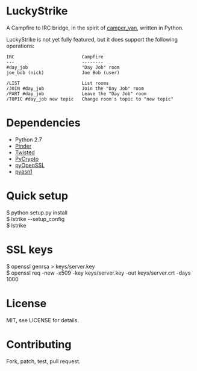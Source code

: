 LuckyStrike
===========

A Campfire to IRC bridge, in the spirit of [camper_van](https://github.com/zerowidth/camper_van),
written in Python.

LuckyStrike is not yet fully featured, but it does support the following
operations:

    IRC                         Campfire
    ---                         --------
    #day_job                    "Day Job" room
    joe_bob (nick)              Joe Bob (user)

    /LIST                       List rooms
    /JOIN #day_job              Join the "Day Job" room
    /PART #day_job              Leave the "Day Job" room
    /TOPIC #day_job new topic   Change room's topic to "new topic"

Dependencies
============

  * Python 2.7
  * [Pinder](https://github.com/rhymes/pinder)
  * [Twisted](https://twistedmatrix.com/trac/)
  * [PyCrypto](https://www.dlitz.net/software/pycrypto/)
  * [pyOpenSSL](https://github.com/pyca/pyopenssl)
  * [pyasn1](http://pyasn1.sourceforge.net/)


Quick setup
===========

$ python setup.py install  
$ lstrike --setup_config  
$ lstrike

SSL keys
========

$ openssl genrsa > keys/server.key  
$ openssl req -new -x509 -key keys/server.key -out keys/server.crt -days 1000  

License
========

MIT, see LICENSE for details.

Contributing
============

Fork, patch, test, pull request.
